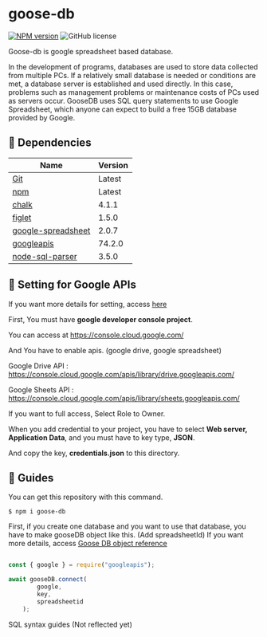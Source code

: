 # goose-db

[![NPM version](https://img.shields.io/npm/v/goose-db)](https://www.npmjs.com/package/goose-db)
![GitHub license](https://img.shields.io/badge/license-MIT-blue.svg)

Goose-db is google spreadsheet based database.

In the development of programs, databases are used to store data collected from multiple PCs. If a relatively small database is needed or conditions are met, a database server is established and used directly. In this case, problems such as management problems or maintenance costs of PCs used as servers occur. GooseDB uses SQL query statements to use Google Spreadsheet, which anyone can expect to build a free 15GB database provided by Google.

## :memo: Dependencies 

| Name | Version | 
| ---- | ------- |
| [Git](https://git-scm.com/) | Latest |
| [npm](https://www.npmjs.com/) | Latest |
| [chalk](https://www.npmjs.com/package/chalk) | 4.1.1 |
| [figlet](https://www.npmjs.com/package/figlet) | 1.5.0 |
| [google-spreadsheet](https://www.npmjs.com/package/google-spreadsheet) | 2.0.7 |
| [googleapis](https://www.npmjs.com/package/googleapis) | 74.2.0 |
| [node-sql-parser](https://www.npmjs.com/package/node-sql-parser) | 3.5.0 |

## :large_orange_diamond: Setting for Google APIs

If you want more details for setting, access [here](https://coding-heyum.tistory.com/2)

First, You must have **google developer console project**.

You can access at https://console.cloud.google.com/

And You have to enable apis. (google drive, google spreadsheet)

Google Drive API : https://console.cloud.google.com/apis/library/drive.googleapis.com/

Google Sheets API : https://console.cloud.google.com/apis/library/sheets.googleapis.com/

If you want to full access, Select Role to Owner.

When you add credential to your project, you have to select **Web server, Application Data**, and you must have to key type, **JSON**.

And copy the key, **credentials.json** to this directory.


## :large_orange_diamond: Guides

You can get this repository with this command.

```
$ npm i goose-db
```

First, if you create one database and you want to use that database, you have to make gooseDB object like this. (Add spreadsheetId) If you want more details, access [Goose DB object reference](docs/objectreference.md)

``` js

const { google } = require("googleapis");

await gooseDB.connect(
        google,
        key,
        spreadsheetid
    );
```

SQL syntax guides (Not reflected yet)

